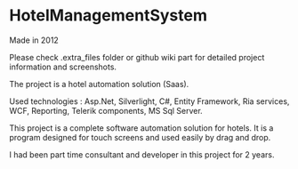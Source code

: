# HotelManagementSystem
 
Made in 2012

Please check .extra_files folder or github wiki part for detailed project information and screenshots.

The project is a hotel automation solution (Saas). 

Used technologies : Asp.Net, Silverlight, C#, Entity Framework, Ria services, WCF, Reporting, Telerik components, MS Sql Server.

This project is a complete software automation solution for hotels. It is a program designed for touch screens and used easily by drag and drop. 

I had been part time consultant and developer in this project for 2 years.